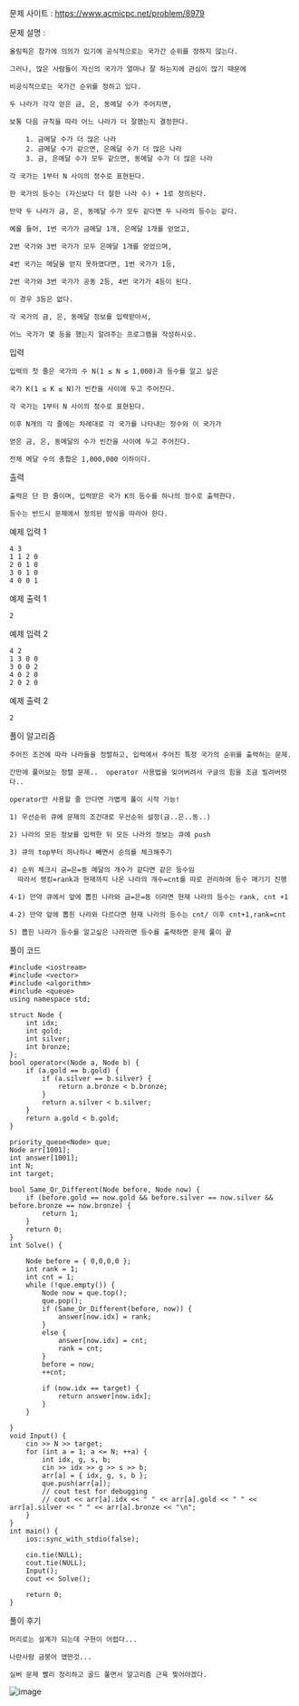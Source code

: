 문제 사이트 : https://www.acmicpc.net/problem/8979

문제 설명 :

    올림픽은 참가에 의의가 있기에 공식적으로는 국가간 순위를 정하지 않는다.
    
    그러나, 많은 사람들이 자신의 국가가 얼마나 잘 하는지에 관심이 많기 때문에 
    
    비공식적으로는 국가간 순위를 정하고 있다. 
    
    두 나라가 각각 얻은 금, 은, 동메달 수가 주어지면, 
    
    보통 다음 규칙을 따라 어느 나라가 더 잘했는지 결정한다.

        1. 금메달 수가 더 많은 나라
        2. 금메달 수가 같으면, 은메달 수가 더 많은 나라
        3. 금, 은메달 수가 모두 같으면, 동메달 수가 더 많은 나라
        
    각 국가는 1부터 N 사이의 정수로 표현된다. 
    
    한 국가의 등수는 (자신보다 더 잘한 나라 수) + 1로 정의된다.
    
    만약 두 나라가 금, 은, 동메달 수가 모두 같다면 두 나라의 등수는 같다. 
    
    예를 들어, 1번 국가가 금메달 1개, 은메달 1개를 얻었고, 
    
    2번 국가와 3번 국가가 모두 은메달 1개를 얻었으며, 
    
    4번 국가는 메달을 얻지 못하였다면, 1번 국가가 1등,
    
    2번 국가와 3번 국가가 공동 2등, 4번 국가가 4등이 된다.
    
    이 경우 3등은 없다.
    
    각 국가의 금, 은, 동메달 정보를 입력받아서, 
    
    어느 국가가 몇 등을 했는지 알려주는 프로그램을 작성하시오.

입력

    입력의 첫 줄은 국가의 수 N(1 ≤ N ≤ 1,000)과 등수를 알고 싶은
    
    국가 K(1 ≤ K ≤ N)가 빈칸을 사이에 두고 주어진다.
    
    각 국가는 1부터 N 사이의 정수로 표현된다. 
    
    이후 N개의 각 줄에는 차례대로 각 국가를 나타내는 정수와 이 국가가
    
    얻은 금, 은, 동메달의 수가 빈칸을 사이에 두고 주어진다. 
    
    전체 메달 수의 총합은 1,000,000 이하이다.

출력

    출력은 단 한 줄이며, 입력받은 국가 K의 등수를 하나의 정수로 출력한다. 
    
    등수는 반드시 문제에서 정의된 방식을 따라야 한다.


예제 입력 1 

    4 3
    1 1 2 0
    2 0 1 0
    3 0 1 0
    4 0 0 1
    
예제 출력 1 

    2
    
예제 입력 2 

    4 2
    1 3 0 0
    3 0 0 2
    4 0 2 0
    2 0 2 0

예제 출력 2 

    2

풀이 알고리즘

    주어진 조건에 따라 나라들을 정렬하고, 입력에서 주어진 특정 국가의 순위를 출력하는 문제.

    간만에 풀어보는 정렬 문제..  operator 사용법을 잊어버려서 구글의 힘을 조금 빌려버렷다..

    operator만 사용할 줄 안다면 가볍게 풀이 시작 가능!

    1) 우선순위 큐에 문제의 조건대로 우선순위 설정(금..은..동..)

    2) 나라의 모든 정보를 입력한 뒤 모든 나라의 정보는 큐에 push

    3) 큐의 top부터 하나하나 빼면서 순의를 체크해주기

    4) 순위 체크시 금=은=동 메달의 개수가 같다면 같은 등수임
      따라서 랭킹=rank과 현재까지 나온 나라의 개수=cnt를 따로 관리하여 등수 매기기 진행

    4-1) 만약 큐에서 앞에 뽑힌 나라와 금=은=동 이라면 현재 나라의 등수는 rank, cnt +1

    4-2) 만약 앞에 뽑힌 나라와 다르다면 현재 나라의 등수는 cnt/ 이후 cnt+1,rank=cnt

    5) 뽑힌 나라가 등수를 알고싶은 나라라면 등수를 출력하면 문제 풀이 끝

풀이 코드

    #include <iostream>
    #include <vector>
    #include <algorithm>
    #include <queue>
    using namespace std;
    
    struct Node {
        int idx;
        int gold;
        int silver;
        int bronze;
    };
    bool operator<(Node a, Node b) {
        if (a.gold == b.gold) {
            if (a.silver == b.silver) {
                return a.bronze < b.bronze;
            }
            return a.silver < b.silver;
        }
        return a.gold < b.gold;
    }
    
    priority_queue<Node> que;
    Node arr[1001];
    int answer[1001];
    int N;
    int target;
    
    bool Same_Or_Different(Node before, Node now) {
        if (before.gold == now.gold && before.silver == now.silver && before.bronze == now.bronze) {
            return 1;
        }
        return 0;
    }
    int Solve() {
        
        Node before = { 0,0,0,0 };
        int rank = 1;
        int cnt = 1;
        while (!que.empty()) {
            Node now = que.top();
            que.pop();
            if (Same_Or_Different(before, now)) {
                answer[now.idx] = rank;
            }
            else {
                answer[now.idx] = cnt;
                rank = cnt;
            }
            before = now;
            ++cnt;
    
            if (now.idx == target) {
                return answer[now.idx];
            }
        }
        
    }
    void Input() {
        cin >> N >> target;
        for (int a = 1; a <= N; ++a) {
            int idx, g, s, b;
            cin >> idx >> g >> s >> b;
            arr[a] = { idx, g, s, b };
            que.push(arr[a]);
            // cout test for debugging
            // cout << arr[a].idx << " " << arr[a].gold << " " << arr[a].silver << " " << arr[a].bronze << "\n";
        }
    }
    int main() {
        ios::sync_with_stdio(false);
    
        cin.tie(NULL);
        cout.tie(NULL);
        Input();
        cout << Solve();
    
        return 0;
    }

풀이 후기

    머리로는 설계가 되는데 구현이 어렵다...

    나란사람 금붕어 였떤것...

    실버 문제 빨리 정리하고 골드 풀면서 알고리즘 근육 찢어야겠다.
    
![image](https://github.com/user-attachments/assets/5c044a75-876c-47c3-8411-6aaea8305c08)
